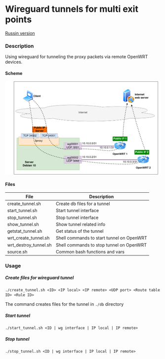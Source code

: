 # Wireguard tunnels for multi exit points

[Russin version](README.ru.md)

### Description

Using wireguard for tunneling the proxy packets via remote OpenWRT devices.

#### Scheme

![Scheme of the network](scheme.png)

#### Files

| File                  | Description                                |
|-----------------------|--------------------------------------------|
| create_tunnel.sh      | Create db files for a tunnel               |
| start_tunnel.sh       | Start tunnel interface                     |
| stop_tunnel.sh        | Stop tunnel interface                      |
| show_tunnel.sh        | Show tunnel related info                   |
| getstat_tunnel.sh     | Get status of the tunnel                   |
| wrt_create_tunnel.sh  | Shell commands to start tunnel on OpenWRT  |
| wrt_destroy_tunnel.sh | Shell commands to stop tunnel on OpenWRT   |
| source.sh             | Common bash functions and vars             |

### Usage

##### Create files for wireguard tunnel
```
./create_tunnel.sh <ID> <IP local> <IP remote> <UDP port> <Route table ID> <Rule ID>
```

The command creates files for the tunnel in `./db` directory

##### Start tunnel

```
./start_tunnel.sh <ID | wg interface | IP local | IP remote>
```

##### Stop tunnel

```
./stop_tunnel.sh <ID | wg interface | IP local | IP remote>
```

